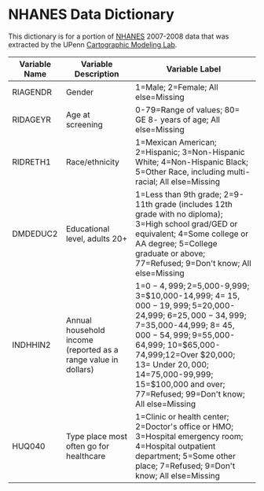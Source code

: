 NHANES Data Dictionary
=========
This dictionary is for a portion of [NHANES](http://www.cdc.gov/nchs/nhanes.htm) 2007-2008 data that was extracted by the UPenn [Cartographic Modeling Lab](http://www.cml.upenn.edu/).

| Variable Name | Variable Description | Variable Label |
|---------------|----------------------|----------------|
|RIAGENDR       |Gender                |1=Male; 2=Female; All else=Missing |
|RIDAGEYR       |Age at screening      |0-79=Range of values; 80= GE 8- years of age; All else=Missing|
|RIDRETH1       |Race/ethnicity        |1=Mexican American; 2=Hispanic; 3=Non-Hispanic White; 4=Non-Hispanic Black; 5=Other Race, including multi-racial; All else=Missing|
|DMDEDUC2       |Educational level, adults 20+|1=Less than 9th grade; 2=9-11th grade (includes 12th grade with no diploma); 3=High school grad/GED or equivalent; 4=Some college or AA degree; 5=College graduate or above; 77=Refused; 9=Don't know; All else=Missing|
|INDHHIN2       |Annual household income (reported as a range value in dollars)|1=$0-4,999; 2=$5,000-9,999; 3=$10,000-14,999; 4= $15,000-19,999; 5=$20,000-24,999; 6=$25,000-34,999; 7=$35,000-44,999; 8= $45,000-54,999; 9=$55,000-64,999; 10=$65,000-74,999;12=Over $20,000; 13= Under $20,000; 14=$75,000-99,999; 15=$100,000 and over; 77=Refused; 99=Don't know; All else=Missing|
|HUQ040|Type place most often go for healthcare|1=Clinic or health center; 2=Doctor's office or HMO; 3=Hospital emergency room; 4=Hospital outpatient department; 5=Some other place; 7=Refused; 9=Don't know; All else=Missing|

